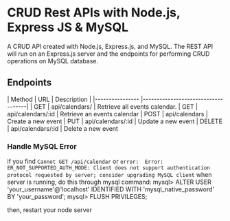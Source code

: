 # CRUD Rest APIs with Node.js, Express JS & MySQL

A CRUD API created with Node.js, Express.js, and MySQL. The REST API will run on an Express.js server and the endpoints for performing CRUD operations on MySQL database. 

## Endpoints

| Method          | URL                          |  Description |
|---------------- |------------------------------------|
| GET       | api/calendars/               | Retrieve all events calendar.
| GET        | api/calendars/:id                | Retrieve an events calendar
| POST        | api/calendars                | Create a new event
| PUT        | api/calendars/:id                | Update a new event
| DELETE        | api/calendars/:id                | Delete a new event

### Handle MySQL Error 
if you find `Cannot GET /api/calendar` or `error:  Error: ER_NOT_SUPPORTED_AUTH_MODE: Client does not support authentication protocol requested by server; consider upgrading MySQL client` when server is running, do this through mysql command:
mysql>   ALTER USER 'your_username'@'localhost' IDENTIFIED WITH 'mysql_native_password' BY 'your_password';
mysql>   FLUSH PRIVILEGES;

then, restart your node server
